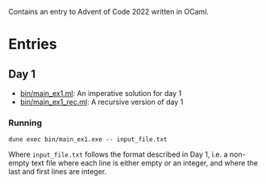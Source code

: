 Contains an entry to Advent of Code 2022 written in OCaml.

# Entries

## Day 1

 - [bin/main_ex1.ml](bin/main_ex1.ml): An imperative solution for day 1
 - [bin/main_ex1_rec.ml](bin/main_ex1_rec.ml): A recursive version of day 1

### Running

```shell
dune exec bin/main_ex1.exe -- input_file.txt
```

Where `input_file.txt` follows the format described in Day 1, i.e. a
non-empty text file where each line is either empty or an integer, and
where the last and first lines are integer.
